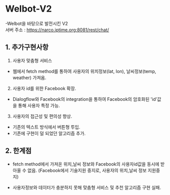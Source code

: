# Welbot-V2
-Welbot을 바탕으로 발전시킨 V2\
서버 주소 : https://narco.iptime.org:8081/rest/chat/


## 1. 추가구현사항
1) 사용자 맞춤형 서비스
- 웹에서 fetch method를 통하여 사용자의 위치정보(lat, lon), 날씨정보(temp, weather) 가져옴.

2) 사용자 id를 위한 Facebook 확장.
- Dialogflow와 Facebook의 integration을 통하여 Facebook의 암호화된 'id'값을 통해 사용자 특정 가능.

3) 사용자의 접근성 및 편의성 향상.
- 기존의 텍스트 방식에서 버튼형 투입.
- 기존에 구현이 덜 되었던 알고리즘 추가.


## 2. 한계점
- fetch method에서 가져온 위치,날씨 정보와 Facebook의 사용자id값을 동시에 받아올 수 없음.
(Facebook에서 기술지원 중지로, 사용자의 위치,날씨 정보 지원중지)

- 사용자정보와 데이터가 충분하지 못해 맞춤형 서비스 및 추천 알고리즘 구현 실패.
